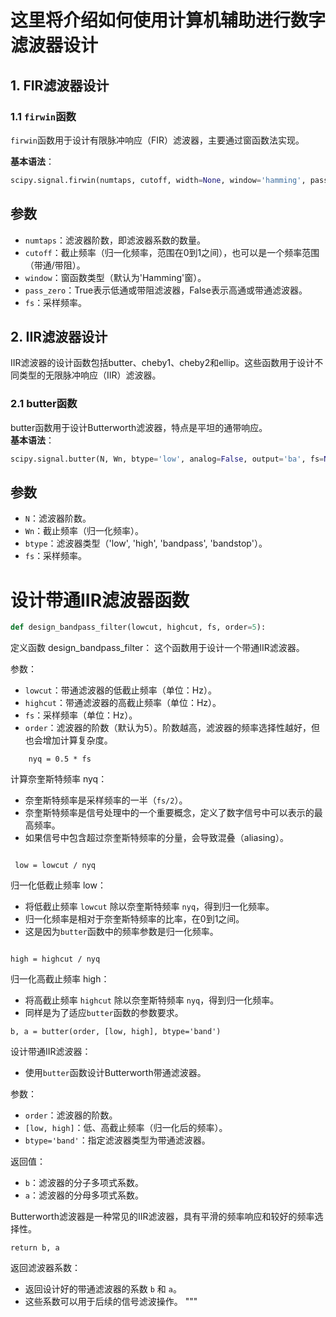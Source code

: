 # 这里将介绍如何使用计算机辅助进行数字滤波器设计
## 1. FIR滤波器设计

### 1.1 `firwin`函数

`firwin`函数用于设计有限脉冲响应（FIR）滤波器，主要通过窗函数法实现。

**基本语法**：
```python
scipy.signal.firwin(numtaps, cutoff, width=None, window='hamming', pass_zero=True, scale=True, nyq=None, fs=None)
```
## 参数
- `numtaps`：滤波器阶数，即滤波器系数的数量。
- `cutoff`：截止频率（归一化频率，范围在0到1之间），也可以是一个频率范围（带通/带阻）。
- `window`：窗函数类型（默认为'Hamming'窗）。
- `pass_zero`：True表示低通或带阻滤波器，False表示高通或带通滤波器。
- `fs`：采样频率。
## 2. IIR滤波器设计  
IIR滤波器的设计函数包括butter、cheby1、cheby2和ellip。这些函数用于设计不同类型的无限脉冲响应（IIR）滤波器。
### 2.1 butter函数
butter函数用于设计Butterworth滤波器，特点是平坦的通带响应。  
**基本语法**：
```python
scipy.signal.butter(N, Wn, btype='low', analog=False, output='ba', fs=None)

```
## 参数
- `N`：滤波器阶数。
- `Wn`：截止频率（归一化频率）。
- `btype`：滤波器类型（'low', 'high', 'bandpass', 'bandstop'）。
- `fs`：采样频率。


# 设计带通IIR滤波器函数

```python
def design_bandpass_filter(lowcut, highcut, fs, order=5):
```
定义函数 design_bandpass_filter：
这个函数用于设计一个带通IIR滤波器。

参数：
- `lowcut`：带通滤波器的低截止频率（单位：Hz）。
- `highcut`：带通滤波器的高截止频率（单位：Hz）。
- `fs`：采样频率（单位：Hz）。
 - `order`：滤波器的阶数（默认为5）。阶数越高，滤波器的频率选择性越好，但也会增加计算复杂度。
```
    nyq = 0.5 * fs
```
计算奈奎斯特频率 nyq：
 - 奈奎斯特频率是采样频率的一半（`fs/2`）。
 - 奈奎斯特频率是信号处理中的一个重要概念，定义了数字信号中可以表示的最高频率。
 - 如果信号中包含超过奈奎斯特频率的分量，会导致混叠（aliasing）。
```
    
 low = lowcut / nyq
 ```
归一化低截止频率 low：
- 将低截止频率 `lowcut` 除以奈奎斯特频率 `nyq`，得到归一化频率。
- 归一化频率是相对于奈奎斯特频率的比率，在0到1之间。
- 这是因为`butter`函数中的频率参数是归一化频率。
```
    
high = highcut / nyq
```
归一化高截止频率 high：
- 将高截止频率 `highcut` 除以奈奎斯特频率 `nyq`，得到归一化频率。
- 同样是为了适应`butter`函数的参数要求。
```   
b, a = butter(order, [low, high], btype='band')
```
设计带通IIR滤波器：
- 使用`butter`函数设计Butterworth带通滤波器。
    
参数：
- `order`：滤波器的阶数。
- `[low, high]`：低、高截止频率（归一化后的频率）。
- `btype='band'`：指定滤波器类型为带通滤波器。
    
返回值：
- `b`：滤波器的分子多项式系数。
- `a`：滤波器的分母多项式系数。
    
Butterworth滤波器是一种常见的IIR滤波器，具有平滑的频率响应和较好的频率选择性。
```
return b, a
 ```
返回滤波器系数：
- 返回设计好的带通滤波器的系数 `b` 和 `a`。
- 这些系数可以用于后续的信号滤波操作。
    """


